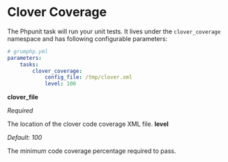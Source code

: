 # Clover Coverage

The Phpunit task will run your unit tests.
It lives under the `clover_coverage` namespace and has following configurable parameters:

```yaml
# grumphp.yml
parameters:
    tasks:
        clover_coverage:
            config_file: /tmp/clover.xml
            level: 100
```

**clover_file**

*Required*

The location of the clover code coverage XML file.
**level**

*Default: 100*

The minimum code coverage percentage required to pass.
